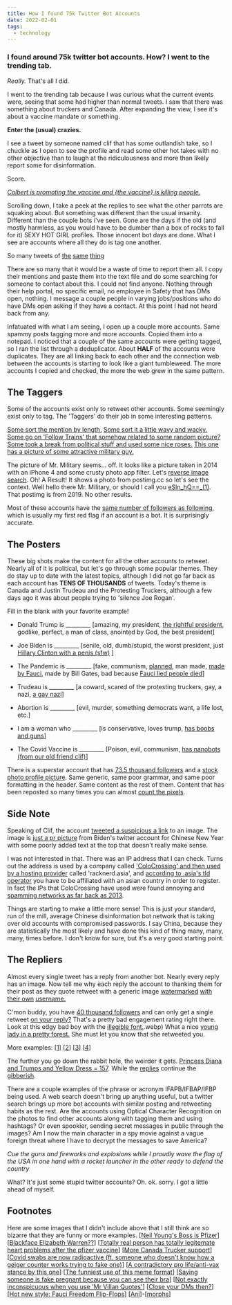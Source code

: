 ```yaml
---
title: How I found 75k Twitter Bot Accounts
date: 2022-02-01
tags:
  - technology
---
```


### I found around 75k twitter bot accounts. How? I went to the trending tab.
_Really._ That's all I did. 

I went to the trending tab because I was curious what the current events were, seeing that some had higher than normal tweets. I saw that there was something about truckers and Canada. After expanding the view, I see it's about a vaccine mandate or something.

**Enter the (usual) crazies.**

I see a tweet by someone named clif that has some outlandish take, so I chuckle as I open to see the profile and read some other hot takes with no other objective than to laugh at the ridiculousness and more than likely report some for disinformation. 

Score. 

_[Colbert is promoting the vaccine and {the vaccine} is killing people.](example%20(17).webp)_

Scrolling down, I take a peek at the replies to see what the other parrots are squaking about. But something was different than the usual insanity. Different than the couple bots i've seen.
Gone are the days if the old (and mostly harmless, as you would have to be dumber than a box of rocks to fall for it) SEXY HOT GIRL profiles. Those innocent bot days are done. What I see are accounts where all they do is tag one another.

So many tweets of
[the](example%20(1).webp)
[same](example%20(2).webp)
[thing](example%20(4).webp)

There are so many that it would be a waste of time to report them all. I copy their mentions and paste them into the text file and do some searching for someone to contact about this. 
I could not find anyone. Nothing through their help portal, no specific email, no employee in Safety that has DMs open, nothing. I message a couple people in varying jobs/positions who do have DMs open asking if they have a contact. At this point I had not heard back from any.

Infatuated with what I am seeing, I open up a couple more accounts. Same spammy posts tagging more and more accounts. Copied them into a notepad. I noticed that a couple of the same accounts were getting tagged, so I ran the list through a deduplicator. About **HALF** of the accounts were duplicates. They are all linking back to each other and the connection web between the accounts is starting to look like a giant tumbleweed. The more accounts I copied and checked, the more the web grew in the same pattern.

## The Taggers

Some of the accounts exist only to retweet other accounts. Some seemingly exist only to tag. The 'Taggers' do their job in some interesting patterns.

[Some sort the mention by length.](example%20(26).webp)
[Some sort it a little wavy and wacky.](example%20(39).webp)
[Some go on 'Follow Trains' that somehow related to some random picture?](example%20(25).webp)
[Some took a break from political stuff and used some nice roses.](example%20(7).webp)
[This one has a picture of some attractive military guy.](example%20(32).webp)

The picture of Mr. Military seems... off. It looks like a picture taken in 2014 with an iPhone 4 and some crusty photo app filter. Let's [reverse image search](example%20(33).webp). Oh! A Result! It shows a photo from postimg.cc so let's see the context. Well hello there Mr. Military, or should I call you [eSln_hQ==_(1)](example%20(34).webp). 
That postimg is from 2019. No other results.

Most of these accounts have the [same number of followers as following](example%20(35).webp), which is usually my first red flag if an account is a bot. It is surprisingly accurate.

## The Posters

These big shots make the content for all the other accounts to retweet. Nearly all of it is political, but let's go through some popular themes. They do stay up to date with the latest topics, although I did not go far back as each account has **TENS OF THOUSANDS** of tweets. Today's theme is Canada and Justin Trudeau and the Protesting Truckers, although a few days ago it was about people trying to 'silence Joe Rogan'.

Fill in the blank with your favorite example!

* Donald Trump is _________
    [amazing, my president, [the rightful president](example%20(8).webp), godlike, perfect, a man of class, anointed by God, the best president]

* Joe Biden is _________
    [senile, old, dumb/stupid, the worst president, just [Hillary Clinton with a penis (sfw)](example%20(55).webp) ]

* The Pandemic is _________
    [fake, communism, [planned](example%20(21).webp), man made, [made by Fauci](example%20(54).webp), made by Bill Gates, bad because [Fauci lied people died](example%20(16).webp)]

* Trudeau is _________
    [a coward, scared of the protesting truckers, gay, a nazi, [a gay nazi](example%20(5).webp)]

* Abortion is _________
    [evil, murder, something democrats want, a life lost, etc.]

* I am a woman who _________
    [is conservative, loves trump, [has boobs and guns](example%20(18).webp)]

* The Covid Vaccine is _________
    [Poison, evil, communism, [has nanobots (from our old friend clif)](example%20(15).webp)]

There is a superstar account that has [73.5 thousand followers](example%20(48).webp) and a [stock photo profile picture](example%20(49).webp). Same generic, same poor grammar, and same poor formatting in the header. Same content as the rest of them. Content that has been reposted so many times you can almost [count the pixels](example%20(19).webp).


## Side Note

Speaking of Clif, the account [tweeted a suspicious a link](example%20(37).webp) to an image. The image is [just a pr picture](chinesestaff.webp) from Biden's twitter account for Chinese New Year with some poorly added text at the top that doesn't really make sense.

I was not interested in that. There was an IP address that I can check. Turns out the address is used by a company called ['ColoCrossing' and then used by a hosting provider](example%20(45).webp) called 'racknerd.asia', and [according to .asia's tld operator](https://www.dot.asia/dotasia-organisation/faq/) you have to be affiliated with an asian country in order to register. In fact the IPs that ColoCrossing have used were found annoying and [spamming networks as far back as 2013](https://www.webhostingtalk.com/showthread.php?t=1314693).

Things are starting to make a little more sense! This is just your standard, run of the mill, average Chinese disinformation bot network that is taking over old accounts with compromised passwords. I say China, because they are statistically the most likely and have done this kind of thing many, many, many, times before. I don't know for sure, but it's a very good starting point.


## The Repliers

Almost every single tweet has a reply from another bot. Nearly every reply has an image. Now tell me why each reply the account to thanking them for their post as they quote retweet with a generic image
[watermarked](example%20(9).webp)
[with their own](example%20(10).webp)
[username.](example%20(11).webp)

C'mon buddy, you have [40 thousand followers](example%20(43).webp) and can only get a single retweet [on your reply?](example%20(42).webp) That's a pretty bad engagement rating right there.
Look at this edgy bad boy with the [illegible font.](example%20(44)).webp)
What a nice [young lady in a pretty forest.](example%20(51).webp) She must let you know that she retweeted you.

More examples: [[1](example%20(12).webp)] [[2](example%20(3).webp)] [[3](example%20(46).webp)] [[4](example%20(14).webp)]

The further you go down the rabbit hole, the weirder it gets. [Princess Diana and Trumps and Yellow Dress = 157](example%20(40-1).webp). While the [replies](example%20(40).webp) continue the [gibberish](example%20(41).webp).

There are a couple examples of the phrase or acronym IFAPB/IFBAP/IFBP being used. A web search doesn't bring up anything useful, but a twitter search brings up more bot accounts with similar posting and retweeting habits as the rest. Are the accounts using Optical Character Recognition on the photos to find other accounts along with tagging them and using hashtags? Or even spookier, sending secret messages in public through the images? Am I now the main character in a spy movie against a vague foreign threat where I have to decrypt the messages to save America? 

*Cue the guns and fireworks and explosions while I proudly wave the flag of the USA in one hand with a rocket launcher in the other ready to defend the country*

What? It's just some stupid twitter accounts? Oh. ok. sorry. I got a little ahead of myself.





## Footnotes
Here are some images that I didn't include above that I still think are so bizarre that they are funny or more examples.
[[Neil Young's Boss is Pfizer](example%20(13).webp)] 
[[Blackface Elizabeth Warren??](example%20(28).webp)] 
[[Totally real person has totally legitemate heart problems after the pfizer vaccine](example%20(29).webp)] 
[[More Canada Trucker support](example%20(31).webp)]
[[Covid swabs are now radioactive (ft. someone who doesn't know how a geiger counter works trying to fake one)](example%20(36).webp)] 
[[A contradictory pro life/anti-vax stance by this one](example%20(47).webp)] 
[[The funniest use of this meme format](example%20(50).webp)] 
[[Saying someone is fake pregnant because you can see their bra](example%20(38).webp)] 
[[Not exactly inconspicuous when you use 'Mr Villan Quotes'](example%20(20).webp)] 
[[Close your DMs then?](example%20(53).webp)]
[[Hot new style: Fauci Freedom Flip-Flops](example%20(22).webp)] 
[[Ani](example%20(23).webp)]-[[morphs](example%20(24).webp)] 

